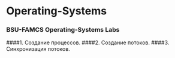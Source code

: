 # Operating-Systems
### BSU-FAMCS Operating-Systems Labs
####1. Создание процессов.
####2. Создание потоков.
####3. Cинхронизация потоков.
